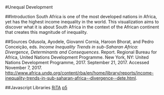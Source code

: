 #Unequal Development

##Introduction
South Africa is one of the most developed nations in Africa, yet has the highest income inequality in the world. This visualization aims to discover what it is about South Africa in the context of the African continent that creates this magnitude of inequality.

##Sources
Odusola, Ayodele, Giovanni Cornia, Haroon Bhorat, and Pedro Conceição, eds. *Income Inequality Trends in sub-Saharan Africa: Divergence, Determinants and Consequences*. Report. Regional Bureau for Africa, United Nations Development Programme. New York, NY: United Nations Development Programme, 2017. September 21, 2017. Accessed November 7, 2017. http://www.africa.undp.org/content/rba/en/home/library/reports/income-inequality-trends-in-sub-saharan-africa--divergence--dete.html.

##Javascript Libraries
[RiTA](https://rednoise.org/rita/)
[p5](https://p5js.org/)